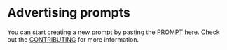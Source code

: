 # Advertising prompts

You can start creating a new prompt by pasting the [PROMPT](../PROMPT.md) here. Check out the [CONTRIBUTING](../CONTRIBUTING.md) for more information.